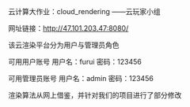 云计算大作业：cloud_rendering
——云玩家小组

网址链接：http://47.101.203.47:8080/

该云渲染平台分为用户与管理员角色

可用用户账号
用户名：furui
密码：123456

可用管理员账号
用户名：admin
密码：123456

渲染算法从网上借鉴，并针对我们的项目进行了部分修改
